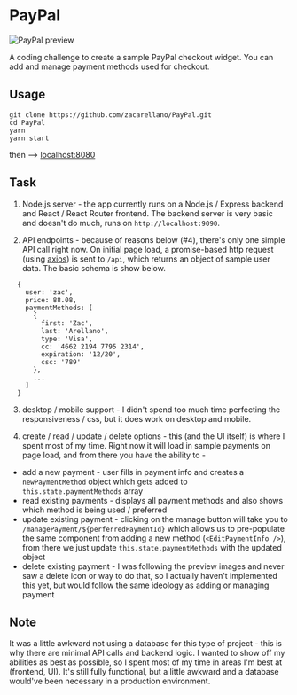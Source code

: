 # PayPal
![PayPal preview](https://raw.githubusercontent.com/zacarellano/PayPal/master/dist/assets/img/other/paypal_preview.png)

A coding challenge to create a sample PayPal checkout widget. You can add and manage payment methods used for checkout.

## Usage
```
git clone https://github.com/zacarellano/PayPal.git
cd PayPal
yarn
yarn start
```
then --> [localhost:8080](http://localhost:8080)

## Task

1. Node.js server - the app currently runs on a Node.js / Express backend and React / React Router frontend. The backend server is very basic and doesn't do much, runs on `http://localhost:9090`.

2. API endpoints - because of reasons below (#4), there's only one simple API call right now. On initial page load, a promise-based http request (using [axios](https://github.com/mzabriskie/axios)) is sent to `/api`, which returns an object of sample user data. The basic schema is show below.
  ```
    {
      user: 'zac',
      price: 88.08,
      paymentMethods: [
        {
          first: 'Zac',
          last: 'Arellano',
          type: 'Visa',
          cc: '4662 2194 7795 2314',
          expiration: '12/20',
          csc: '789'
        },
        ...
      ]
    }
  ```

3. desktop / mobile support - I didn't spend too much time perfecting the responsiveness / css, but it does work on desktop and mobile.

4. create / read / update / delete options - this (and the UI itself) is where I spent most of my time. Right now it will load in sample payments on page load, and from there you have the ability to -
  - add a new payment - user fills in payment info and creates a `newPaymentMethod` object which gets added to `this.state.paymentMethods` array
  - read existing payments - displays all payment methods and also shows which method is being used / preferred
  - update existing payment - clicking on the manage button will take you to `/managePayment/${perferredPaymentId}` which allows us to pre-populate the same component from adding a new method (`<EditPaymentInfo />`), from there we just update `this.state.paymentMethods` with the updated object
  - delete existing payment - I was following the preview images and never saw a delete icon or way to do that, so I actually haven't implemented this yet, but would follow the same ideology as adding or managing payment

## Note
It was a little awkward not using a database for this type of project - this is why there are minimal API calls and backend logic. I wanted to show off my abilities as best as possible, so I spent most of my time in areas I'm best at (frontend, UI). It's still fully functional, but a little awkward and a database would've been necessary in a production environment.
